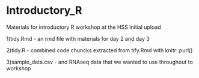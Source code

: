 # Introductory_R
Materials for introductory R workshop at the HSS
Initial upload

1)tidy.Rmd - an rmd file with materials for day 2 and day 3

2)tidy.R - combined code chuncks extracted from tify.Rmd with knitr::purl()

3)sample_data.csv - and RNAseq data that we wanted to use throughout to workshop
